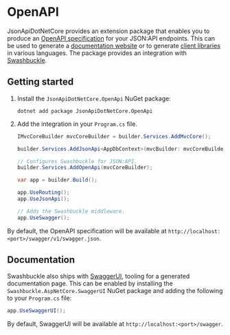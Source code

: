 # OpenAPI

JsonApiDotNetCore provides an extension package that enables you to produce an [OpenAPI specification](https://swagger.io/specification/) for your JSON:API endpoints. This can be used to generate a [documentation website](https://swagger.io/tools/swagger-ui/) or to generate [client libraries](https://openapi-generator.tech/docs/generators/) in various languages. The package provides an integration with [Swashbuckle](https://github.com/domaindrivendev/Swashbuckle.AspNetCore).


## Getting started

1.  Install the `JsonApiDotNetCore.OpenApi` NuGet package:

    ```
    dotnet add package JsonApiDotNetCore.OpenApi
    ```

2.  Add the integration in your `Program.cs` file.

    ```c#
    IMvcCoreBuilder mvcCoreBuilder = builder.Services.AddMvcCore();

    builder.Services.AddJsonApi<AppDbContext>(mvcBuilder: mvcCoreBuilder);

    // Configures Swashbuckle for JSON:API.
    builder.Services.AddOpenApi(mvcCoreBuilder);

    var app = builder.Build();

    app.UseRouting();
    app.UseJsonApi();

    // Adds the Swashbuckle middleware.
    app.UseSwagger();
    ```

By default, the OpenAPI specification will be available at `http://localhost:<port>/swagger/v1/swagger.json`.

## Documentation

Swashbuckle also ships with [SwaggerUI](https://swagger.io/tools/swagger-ui/), tooling for a generated documentation page. This can be enabled by installing the `Swashbuckle.AspNetCore.SwaggerUI` NuGet package and adding the following to your `Program.cs` file:

```c#
app.UseSwaggerUI();
```

By default, SwaggerUI will be available at `http://localhost:<port>/swagger`.
